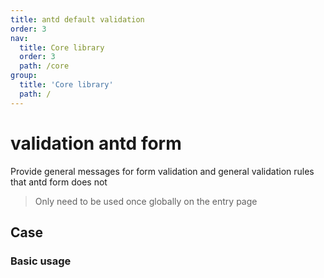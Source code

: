 ```yaml
---
title: antd default validation
order: 3
nav:
  title: Core library
  order: 3
  path: /core
group:
  title: 'Core library'
  path: /
---
```



# validation antd form

Provide general messages for form validation and general validation rules that antd form does not

> Only need to be used once globally on the entry page

## Case

### Basic usage

<code src="../demos/validation.tsx" />
